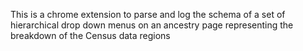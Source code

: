 This is a chrome extension to parse and log the schema of a set of hierarchical drop down menus on an ancestry page representing the breakdown of the Census data regions